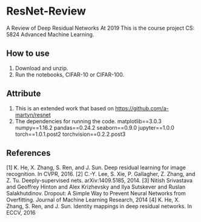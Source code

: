 # ResNet-Review
A Review of Deep Residual Networks At 2019
This is the course project CS: 5824 Advanced Machine Learning.

## How to use

1. Download and unzip.
2. Run the notebooks, CIFAR-10 or CIFAR-100.

## Attribute
1. This is an extended work that based on 
https://github.com/a-martyn/resnet
2. The dependencies for running the code.
matplotlib==3.0.3
numpy==1.16.2
pandas==0.24.2
seaborn==0.9.0
jupyter==1.0.0
torch==1.0.1.post2
torchvision==0.2.2.post3

## References
[1] K. He, X. Zhang, S. Ren, and J. Sun. Deep residual learning for image recognition. In CVPR, 2016.
[2] C.-Y. Lee, S. Xie, P. Gallagher, Z. Zhang, and Z. Tu. Deeply-supervised nets. arXiv:1409.5185, 2014.
[3] Nitish Srivastava and Geoffrey Hinton and Alex Krizhevsky and Ilya Sutskever and Ruslan Salakhutdinov. Dropout: A Simple Way to Prevent Neural Networks from Overfitting. Journal of Machine Learning Research, 2014
[4] K. He, X. Zhang, S. Ren, and J. Sun. Identity mappings in deep residual networks. In ECCV, 2016
